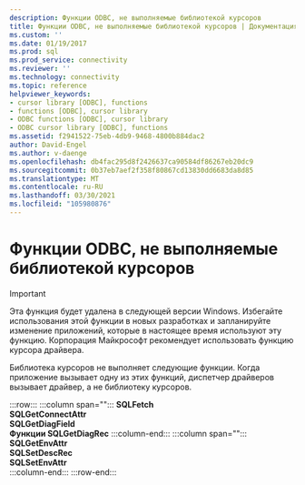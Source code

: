 ```yaml
---
description: Функции ODBC, не выполняемые библиотекой курсоров
title: Функции ODBC, не выполняемые библиотекой курсоров | Документация Майкрософт
ms.custom: ''
ms.date: 01/19/2017
ms.prod: sql
ms.prod_service: connectivity
ms.reviewer: ''
ms.technology: connectivity
ms.topic: reference
helpviewer_keywords:
- cursor library [ODBC], functions
- functions [ODBC], cursor library
- ODBC functions [ODBC], cursor library
- ODBC cursor library [ODBC], functions
ms.assetid: f2941522-75eb-4db9-9468-4800b884dac2
author: David-Engel
ms.author: v-daenge
ms.openlocfilehash: db4fac295d8f2426637ca90584df86267eb20dc9
ms.sourcegitcommit: 0b37eb7aef2f358f80867cd13830dd6683da8d85
ms.translationtype: MT
ms.contentlocale: ru-RU
ms.lasthandoff: 03/30/2021
ms.locfileid: "105980876"
---
```

# <a name="odbc-functions-not-executed-by-the-cursor-library"></a>Функции ODBC, не выполняемые библиотекой курсоров
> [!IMPORTANT]  
>  Эта функция будет удалена в следующей версии Windows. Избегайте использования этой функции в новых разработках и запланируйте изменение приложений, которые в настоящее время используют эту функцию. Корпорация Майкрософт рекомендует использовать функцию курсора драйвера.  
  
 Библиотека курсоров не выполняет следующие функции. Когда приложение вызывает одну из этих функций, диспетчер драйверов вызывает драйвер, а не библиотеку курсоров.  
  
:::row:::
   :::column span="":::
      **SQLFetch**<br>      **SQLGetConnectAttr**<br>      **SQLGetDiagField**<br>      **Функции SQLGetDiagRec**
   :::column-end:::
   :::column span="":::
      **SQLGetEnvAttr**<br>      **SQLSetDescRec**<br>      **SQLSetEnvAttr**  
   :::column-end:::
:::row-end:::

